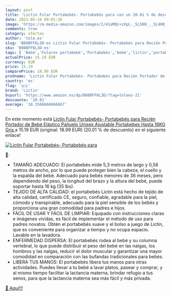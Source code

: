 ```yaml
---
layout: post
title: 'Lictin Fular Portabebés- Portabebés para con un 20.01 % de descuento'
date: 2021-05-16 09:01:26
image: 'https://m.media-amazon.com/images/I/41oMQz+zXpL._SL500_._SL400_.jpg'
comments: true
category: ofertas
author: 'tole.es'
slug: 'B08BFF6L3D-es Lictin Fular Portabebés- Portabebés para Recién Portador...'
sku: 'B08BFF6L3D-es'
tags: [ 'Bebé','Fulares portabebé','Portabebés','bebé','lictin','portabebes','portabebés', ]
actualPrice: 15.19 EUR
currency: EUR
price: 15.19
comparePrice: 18.99 EUR
prodname: 'Lictin Fular Portabebés- Portabebés para Recién Portador de Bebé Elástico Pañuelo Unisex Ajustable Portabebes Hasta 16KG  Gris '
country: 'es'
flag: '🇪🇸'
brand: 'Lictin'
buyurl: 'https://www.amazon.es/dp/B08BFF6L3D/?tag=tolees-21'
descuento: '20.01'
average: '18.3566666666667'
---
```


En este momento está [Lictin Fular Portabebés- Portabebés para Recién Portador de Bebé Elástico Pañuelo Unisex Ajustable Portabebes Hasta 16KG  Gris ](https://www.amazon.es/dp/B08BFF6L3D/?tag=tolees-21) a 15.19 EUR (original: 18.99 EUR) (20.01 %  de descuento) en el siguiente enlace!

[![Lictin Fular Portabebés- Portabebés para](https://m.media-amazon.com/images/I/41oMQz+zXpL._SL500_._SL400_.jpg)](https://www.amazon.es/dp/B08BFF6L3D/?tag=tolees-21)

🔎:

- TAMAÑO ADECUADO: El portabebés mide 5,3 metros de largo y 0,58 metros de ancho, por lo que puede proteger bien la cabeza, el cuello y la espalda del bebé. Adecuado para bebés menores de 36 meses, pero dependiendo del peso, la longitud del brazo y la altura del bebé, puede soportar hasta 16 kg (35 lbs).
- TEJIDO DE ALTA CALIDAD: el portabebés Lictin está hecho de tejido de alta calidad, certificado CE, seguro, confiable, agradable para la piel, cómodo y transpirable, adecuado para la piel sensible de los bebés y proporciona una gran comodidad para padres e hijos.
- FÁCIL DE USAR Y FÁCIL DE LIMPIAR: Equipado con instrucciones claras e imágenes vívidas, es fácil de implementar el método de uso para padres novatos. Obtén el portabebés suave y el bolso a juego de Lictin, que es conveniente para organizar a tiempo y no ocupa espacio. Lavable en la lavadora.
- ENFERMEDAD DISPERSA: El portabebés rodea al bebé y su columna vertebral, lo que puede distribuir el peso del bebé en las nalgas, los hombros y las nalgas, reducir el dolor muscular y garantizar una mayor comodidad en comparación con las bufandas tradicionales para bebés.
- LIBERA TUS MANOS: El portabebés libera tus manos para otras actividades. Puedes llevar a tu bebé a lavar platos, pasear y comprar, y al mismo tiempo facilitar la lactancia materna, brindar refugio a tus senos, para que la lactancia materna sea más fácil y más privada.

[🛒 Aquí!!!](https://www.amazon.es/dp/B08BFF6L3D/?tag=tolees-21)
